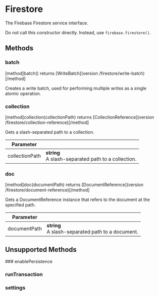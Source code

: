# Firestore

The Firebase Firestore service interface.

Do not call this constructor directly. Instead, use `firebase.firestore()`.

## Methods

### batch
[method]batch() returns [WriteBatch](version /firestore/write-batch)[/method]

Creates a write batch, used for performing multiple writes as a single atomic operation.

### collection
[method]collection(collectionPath) returns [CollectionReference](version /firestore/collection-reference)[/method]

Gets a slash-separated path to a collection.

| Parameter |         |
| --------- | ------- |
| collectionPath  | **string** <br /> A slash-separated path to a collection. |

### doc
[method]doc(documentPath) returns [DocumentReference](version /firestore/document-reference)[/method]

Gets a DocumentReference instance that refers to the document at the specified path.

| Parameter |         |
| --------- | ------- |
| documentPath  | **string** <br /> A slash-separated path to a document. |

## Unsupported Methods

### enablePersistence

### runTransaction

### settings
